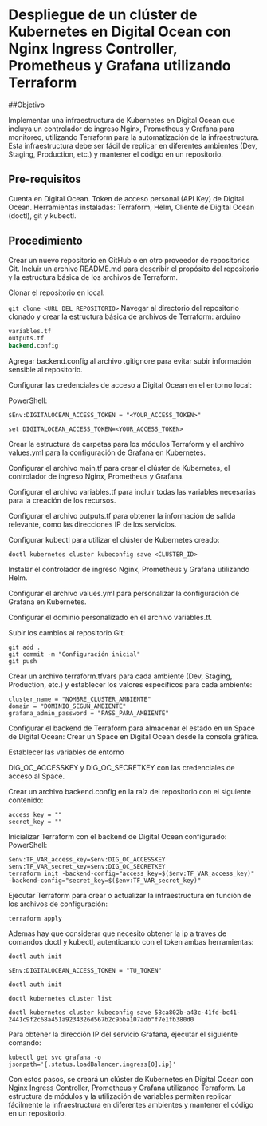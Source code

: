 #   Despliegue de un clúster de Kubernetes en Digital Ocean con Nginx Ingress Controller, Prometheus y Grafana utilizando Terraform
##Objetivo

Implementar una infraestructura de Kubernetes en Digital Ocean que incluya un controlador de ingreso Nginx, Prometheus y Grafana para monitoreo, utilizando Terraform para la automatización de la infraestructura. Esta infraestructura debe ser fácil de replicar en diferentes ambientes (Dev, Staging, Production, etc.) y mantener el código en un repositorio.

## Pre-requisitos

Cuenta en Digital Ocean.
Token de acceso personal (API Key) de Digital Ocean.
Herramientas instaladas: Terraform, Helm, Cliente de Digital Ocean (doctl), git y kubectl.

## Procedimiento

Crear un nuevo repositorio en GitHub o en otro proveedor de repositorios Git. Incluir un archivo README.md para describir el propósito del repositorio y la estructura básica de los archivos de Terraform.

Clonar el repositorio en local:

```git clone <URL_DEL_REPOSITORIO>```
Navegar al directorio del repositorio clonado y crear la estructura básica de archivos de Terraform:
arduino
```main.tf
variables.tf
outputs.tf
backend.config
```

Agregar backend.config al archivo .gitignore para evitar subir información sensible al repositorio.

Configurar las credenciales de acceso a Digital Ocean en el entorno local:

PowerShell:

```$Env:DIGITALOCEAN_ACCESS_TOKEN = "<YOUR_ACCESS_TOKEN>"```


```set DIGITALOCEAN_ACCESS_TOKEN=<YOUR_ACCESS_TOKEN>```

Crear la estructura de carpetas para los módulos Terraform y el archivo values.yml para la configuración de Grafana en Kubernetes.

Configurar el archivo main.tf para crear el clúster de Kubernetes, el controlador de ingreso Nginx, Prometheus y Grafana.

Configurar el archivo variables.tf para incluir todas las variables necesarias para la creación de los recursos.

Configurar el archivo outputs.tf para obtener la información de salida relevante, como las direcciones IP de los servicios.

Configurar kubectl para utilizar el clúster de Kubernetes creado:


```doctl kubernetes cluster kubeconfig save <CLUSTER_ID>```

Instalar el controlador de ingreso Nginx, Prometheus y Grafana utilizando Helm.

Configurar el archivo values.yml para personalizar la configuración de Grafana en Kubernetes.

Configurar el dominio personalizado en el archivo variables.tf.

Subir los cambios al repositorio Git:

```
git add .
git commit -m "Configuración inicial"
git push
```


Crear un archivo terraform.tfvars para cada ambiente (Dev, Staging, Production, etc.) y establecer los valores específicos para cada ambiente:
```
cluster_name = "NOMBRE_CLUSTER_AMBIENTE"
domain = "DOMINIO_SEGUN_AMBIENTE"
grafana_admin_password = "PASS_PARA_AMBIENTE"
```

Configurar el backend de Terraform para almacenar el estado en un Space de Digital Ocean:
Crear un Space en Digital Ocean desde la consola gráfica.

Establecer las variables de entorno

DIG_OC_ACCESSKEY y DIG_OC_SECRETKEY con las credenciales de acceso al Space.

Crear un archivo backend.config en la raíz del repositorio con el siguiente contenido:

```
access_key = ""
secret_key = ""
```

Inicializar Terraform con el backend de Digital Ocean configurado:
PowerShell:

```
$env:TF_VAR_access_key=$env:DIG_OC_ACCESSKEY
$env:TF_VAR_secret_key=$env:DIG_OC_SECRETKEY
terraform init -backend-config="access_key=$($env:TF_VAR_access_key)" -backend-config="secret_key=$($env:TF_VAR_secret_key)"
```


Ejecutar Terraform para crear o actualizar la infraestructura en función de los archivos de configuración:

```terraform apply```

Ademas hay que considerar que necesito obtener la ip a traves de comandos doctl y kubectl, autenticando con el token ambas herramientas: 

```
doctl auth init

$Env:DIGITALOCEAN_ACCESS_TOKEN = "TU_TOKEN"

doctl auth init

doctl kubernetes cluster list

doctl kubernetes cluster kubeconfig save 58ca802b-a43c-41fd-bc41-2441c9f2c68a451a9234326d567b2c9bba107adb"f7e1fb380d0
```

Para obtener la dirección IP del servicio Grafana, ejecutar el siguiente comando:

```kubectl get svc grafana -o jsonpath='{.status.loadBalancer.ingress[0].ip}'```

Con estos pasos, se creará un clúster de Kubernetes en Digital Ocean con Nginx Ingress Controller, Prometheus y Grafana utilizando Terraform. La estructura de módulos y la utilización de variables permiten replicar fácilmente la infraestructura en diferentes ambientes y mantener el código en un repositorio.



